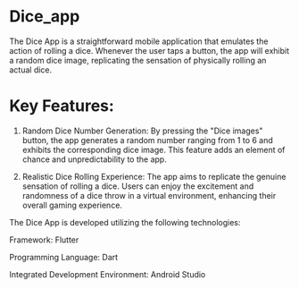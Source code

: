 # Dice_app

The Dice App is a straightforward mobile application that emulates the action of rolling a dice. Whenever the user taps a button, the app will exhibit a random dice image, replicating the sensation of physically rolling an actual dice.

# Key Features:

   1) Random Dice Number Generation:
    By pressing the "Dice images" button, the app generates a random number ranging from 1 to 6 and exhibits the corresponding dice image. This feature adds an element of chance and unpredictability to the app.

   2) Realistic Dice Rolling Experience:
    The app aims to replicate the genuine sensation of rolling a dice. Users can enjoy the excitement and randomness of a dice throw in a virtual environment, enhancing their overall gaming experience.

The Dice App is developed utilizing the following technologies:

Framework: Flutter

Programming Language: Dart

Integrated Development Environment: Android Studio

